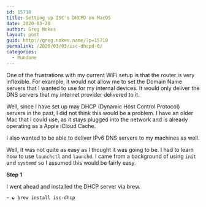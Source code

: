 ```yaml
---
id: 15710
title: Setting up ISC's DHCPD on MacOS
date: 2020-03-28
author: Greg Nokes
layout: post
guid: http://greg.nokes.name/?p=15710
permalink: /2020/03/03/isc-dhcpd-6/
categories:
  - Mundane
---
```



One of the frustrations with my current WiFi setup is that the router is very inflexible. For example, it would not allow me to set the Domain Name servers that I wanted to use for my internal devices. It would only deliver the DNS servers that my internet provider delivered to it.

<!--more -->

Well, since I have set up may DHCP (Dynamic Host Control Protocol) servers in the past, I did not think this would be a problem. I have an older Mac that I could use, as it stays plugged into the network and is already operating as a Apple iCloud Cache.

I also wanted to be able to deliver IPv6 DNS servers to my machines as well.

Well, it was not quite as easy as I thought it was going to be. I had to learn how to use `launchctl` and `launchd`. I came from a background of using `init` and `systemd` so I assumed this would be fairly easy.

**Step 1**

I went ahead and installed the DHCP server via brew.

``
~ ☯ brew install isc-dhcp
``

